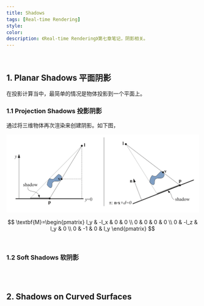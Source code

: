 ```yaml
---
title: Shadows 
tags: [Real-time Rendering]
style: 
color: 
description: 《Real-time Rendering》第七章笔记，阴影相关。
---
```


<br/>

## 1. Planar Shadows 平面阴影

在投影计算当中，最简单的情况是物体投影到一个平面上。

### 1.1 Projection Shadows 投影阴影

通过将三维物体再次渲染来创建阴影。如下图，

![avatar](../assets/img/post2/rtr7/1.png)


$$
\textbf{M}=\begin{pmatrix} l_y & -l_x & 0 & 0 \\ 0 & 0 & 0 & 0 \\ 0 & -l_z & l_y & 0 \\ 0 & -1 & 0 & l_y \end{pmatrix}
$$




<br/>

### 1.2 Soft Shadows 软阴影





<br/>

<br/>

## 2. Shadows on Curved Surfaces



<br/>

<br/>

